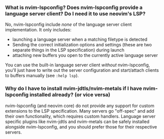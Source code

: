 ### What is nvim-lspconfig? Does nvim-lspconfig provide a language server client? Do I need it to use neovim's LSP?

No, nvim-lspconfig include *none* of the language server client implementation. It only includes:

* launching a language server when a matching filetype is detected
* Sending the correct initialization options and settings (these are two separate things in the LSP specification) during launch
* attaching new buffers you open to the currently active language server

You can use the built-in language server client *without* nvim-lspconfig, you'll just have to write out the server configuration and start/attach clients to buffers manually (see `:help lsp`).

### Why do I have to install nvim-jdtls/nvim-metals if I have nvim-lspconfig installed already? (or vice versa)

nvim-lspconfig (and neovim core) do not provide any support for custom extensions to the LSP specification. Many servers go "off-spec" and add their own functionality, which requires custom handlers. Language server specific plugins like nvim-jdtls and nvim-metals can be safely installed alongside nvim-lspconfig, and you should prefer those for their respective servers.